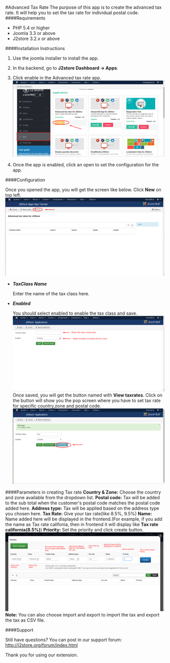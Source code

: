 #Advanced Tax Rate
The purpose of this app is to create the advanced tax rate. It will help you to set the tax rate for individual postal code.
####Requirements
 * PHP 5.4 or higher
 * Joomla 3.3 or above
 * J2store 3.2.x or above

####Installation Instructions

1. Use the joomla installer to install the app.

2. In tha backend, go to **J2store Dashboard -> Apps**.

3. Click enable in the Advanced tax rate app.
![](assets/images/advancetax_enable.png)
4. Once the app is enabled, click an open to set the configuration for the app.

####Configuration

Once you opened the app, you will get the screen like below. Click **New** on top left.
![](assets/images/advancetax_new.png)

* ***TaxClass Name***

  Enter the name of the tax class here.
  
* ***Enabled***

  You should select enabled to enable the tax class and save.
  ![](assets/images/advancetax_addtax.png)
  Once saved, you will get the button named with **View taxrates**. Click on the button will show you the pop screen where you have to set tax rate for specific country,zone and postal code.
  ![](assets/images/advancetax_viewtax.png)
  
####Parameters in creating Tax rate
  **Country & Zone:** Choose the country and zone available from the dropdown list.
  **Postal code:** Tax will be added to the sub total when the customer's postal code matches the postal code added here.
  **Address type:** Tax will be applied based on the address type you chosen here.
  **Tax Rate:** Give your tax rate(like 8.5%, 9.5%)
  **Name:** Name added here will be displayed in the frontend.(For example, if you add the name as Tax rate califonia, then in frontend it will display like **Tax rate california(8.5%)**)
  **Priority:** Set the priority and click create button.
  ![](assets/images/advancetax_taxrate.png)
  **Note:** You can also choose import and export to import the tax and export the tax as CSV file.
  
####Support

Still have questions? You can post in our support forum: http://j2store.org/forum/index.html

Thank you for using our extension.